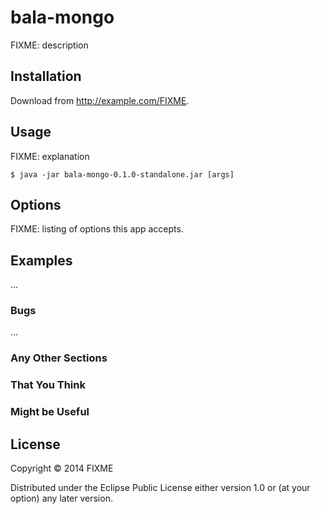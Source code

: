 # bala-mongo

FIXME: description

## Installation

Download from http://example.com/FIXME.

## Usage

FIXME: explanation

    $ java -jar bala-mongo-0.1.0-standalone.jar [args]

## Options

FIXME: listing of options this app accepts.

## Examples

...

### Bugs

...

### Any Other Sections
### That You Think
### Might be Useful

## License

Copyright © 2014 FIXME

Distributed under the Eclipse Public License either version 1.0 or (at
your option) any later version.
